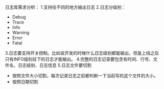 日志库需求分析：
1.支持往不同的地方输出日志
2.日志分级别：
- Debug
- Trace
- Info
- Warning
- Error
- Fatal

3.日志要支持开关控制。比如说开发的时候什么日志级别都能输出，但是上线之后只有INFO级别往下的日志才能输出。
4.完整的日志记录要包含有时间、行号、文件名、日志级别、日志信息
5.日志文件要切割
- 按照文件大小切割，每次记录日志之前都判断一下当前写的这个文件的大小。
- 按照日期切割
